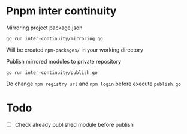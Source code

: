 # Pnpm inter continuity

Mirroring project package.json
```shell
go run inter-continuity/mirroring.go
```
Will be created `npm-packages/` in your working directory


Publish mirrored modules to private repository
```shell
go run inter-continuity/publish.go
```
Do change `npm registry url` and `npm login` before execute `publish.go`


# Todo
* [ ] Check already published module before publish
